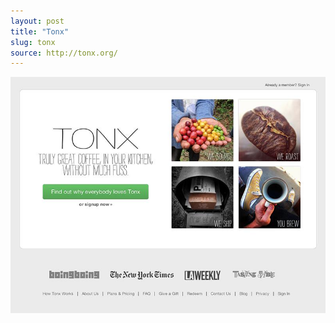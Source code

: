 ```yaml
---
layout: post
title: "Tonx"
slug: tonx
source: http://tonx.org/
---
```


<img src="/assets/img/screenshots/tonx.jpg">
